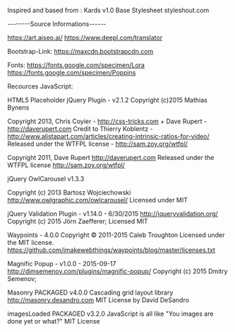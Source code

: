 Inspired and based from : 
Kards v1.0 Base Stylesheet
styleshout.com



--------Source Informations------

https://art.aiseo.ai/
https://www.deepl.com/translator



Bootstrap-Link:
https://maxcdn.bootstrapcdn.com


Fonts:
https://fonts.google.com/specimen/Lora
https://fonts.google.com/specimen/Poppins



Recources JavaScript:

HTML5 Placeholder jQuery Plugin - v2.1.2
Copyright (c)2015 Mathias Bynens

Copyright 2013, Chris Coyier - http://css-tricks.com + Dave Rupert - http://daverupert.com 
Credit to Thierry Koblentz - http://www.alistapart.com/articles/creating-intrinsic-ratios-for-video/
Released under the WTFPL license - http://sam.zoy.org/wtfpl/

Copyright 2011, Dave Rupert http://daverupert.com
Released under the WTFPL license
http://sam.zoy.org/wtfpl/

jQuery OwlCarousel v1.3.3
 
Copyright (c) 2013 Bartosz Wojciechowski
http://www.owlgraphic.com/owlcarousel/
Licensed under MIT

jQuery Validation Plugin - v1.14.0 - 6/30/2015
http://jqueryvalidation.org/
Copyright (c) 2015 Jörn Zaefferer; Licensed MIT


Waypoints - 4.0.0
Copyright © 2011-2015 Caleb Troughton
Licensed under the MIT license.
https://github.com/imakewebthings/waypoints/blog/master/licenses.txt


Magnific Popup - v1.0.0 - 2015-09-17
http://dimsemenov.com/plugins/magnific-popup/
Copyright (c) 2015 Dmitry Semenov; 

Masonry PACKAGED v4.0.0
Cascading grid layout library
http://masonry.desandro.com
MIT License
by David DeSandro

imagesLoaded PACKAGED v3.2.0
JavaScript is all like "You images are done yet or what?"
MIT License